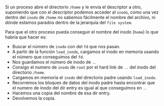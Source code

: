 Si un proceso abre el directorio `/home` y le envía el descriptor a otro, suponiendo que con el descriptor podemos acceder al `inodo`, como una vez dentro del `inodo` de `/home` no sabemos fácilmente el nombre del archivo, ni dónde estamos parados dentro de la jerarquía del `file system`.

Para que el otro proceso pueda conseguir el nombre del inodo (`home`) lo que habría que hacer es: 

- Buscar el número de `inodo` con del `fd` que nos pasan. 
- A partir de la función `load_inode`, cargamos el inodo en memoria usando el número que conseguimos del `fd`.
- Nos guardamos el número de inodo de `.`. 
- Consigo el numero de `inodo` de `root` por el hard link de `..` del inodo del directorio `/home`. 
- Cargamos en memoria el `inodo` del directorio padre usando `load_inode`. 
- Recorremos los bloques de datos del inodo padre hasta encontrar que el numero de inodo del dir entry es igual al que conseguimos en `.`. 
- Hacemos una copia del nombre de esa dir entry. 
- Devolvemos la copia.
